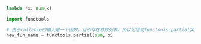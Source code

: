 ```python
lambda *x: sum(x)
```

```python
import functools

# 由于callable的输入是一个函数，且不存在参数列表，所以可借助functools.partial实现传参
new_fun_name = functools.partial(sum, x)
```